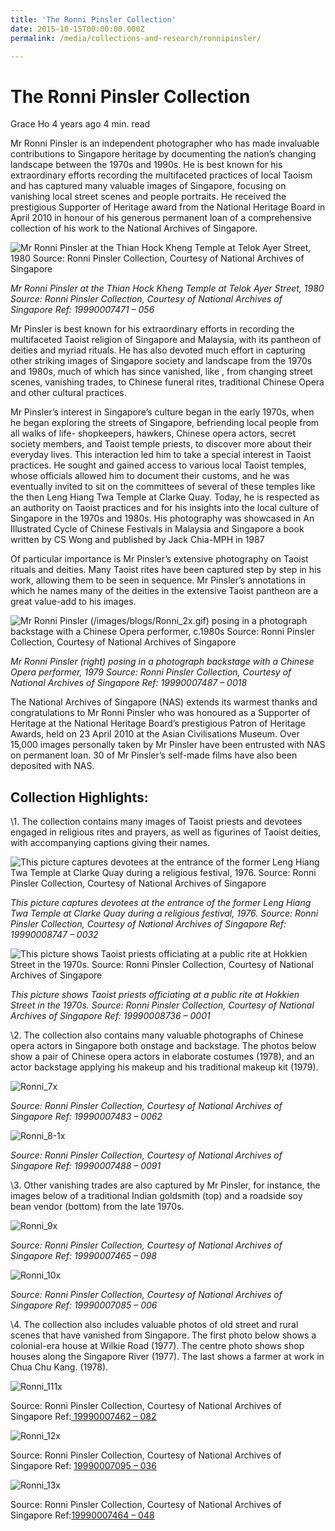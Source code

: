 ```yaml
---
title: 'The Ronni Pinsler Collection'
date: 2015-10-15T00:00:00.000Z
permalink: /media/collections-and-research/ronnipinsler/

---
```



# The Ronni Pinsler Collection

Grace Ho 4 years ago 4 min. read

Mr Ronni Pinsler is an independent photographer who has made invaluable contributions to Singapore heritage by documenting the nation’s changing landscape between the 1970s and 1990s. He is best known for his extraordinary efforts recording the multifaceted practices of local Taoism and has captured many valuable images of Singapore, focusing on vanishing local street scenes and people portraits. He received the prestigious Supporter of Heritage award from the National Heritage Board in April 2010 in honour of his generous permanent loan of a comprehensive collection of his work to the National Archives of Singapore.

![Mr Ronni Pinsler at the Thian Hock Kheng Temple at Telok Ayer Street, 1980 Source: Ronni Pinsler Collection, Courtesy of National Archives of Singapore](/images/blogs/ronni_11x.gif)

*Mr Ronni Pinsler at the Thian Hock Kheng Temple at Telok Ayer Street, 1980* *Source: Ronni Pinsler Collection, Courtesy of National Archives of Singapore Ref: 19990007471 – 056*

Mr Pinsler is best known for his extraordinary efforts in recording the multifaceted Taoist religion of Singapore and Malaysia, with its pantheon of deities and myriad rituals. He has also devoted much effort in capturing other striking images of Singapore society and landscape from the 1970s and 1980s, much of which has since vanished, like , from changing street scenes, vanishing trades, to Chinese funeral rites, traditional Chinese Opera and other cultural practices.

Mr Pinsler’s interest in Singapore’s culture began in the early 1970s, when he began exploring the streets of Singapore, befriending local people from all walks of life- shopkeepers, hawkers, Chinese opera actors, secret society members, and Taoist temple priests, to discover more about their everyday lives. This interaction led him to take a special interest in Taoist practices. He sought and gained access to various local Taoist temples, whose officials allowed him to document their customs, and he was eventually invited to sit on the committees of several of these temples like the then Leng Hiang Twa Temple at Clarke Quay. Today, he is respected as an authority on Taoist practices and for his insights into the local culture of Singapore in the 1970s and 1980s. His photography was showcased in An Illustrated Cycle of Chinese Festivals in Malaysia and Singapore a book written by CS Wong and published by Jack Chia-MPH in 1987

Of particular importance is Mr Pinsler’s extensive photography on Taoist rituals and deities. Many Taoist rites have been captured step by step in his work, allowing them to be seen in sequence. Mr Pinsler’s annotations in which he names many of the deities in the extensive Taoist pantheon are a great value-add to his images.

![Mr Ronni Pinsler (/images/blogs/Ronni_2x.gif) posing in a photograph backstage with a Chinese Opera performer, c.1980s Source: Ronni Pinsler Collection, Courtesy of National Archives of Singapore](http://www.nas.gov.sg/blogs/offtherecord/wp-content/uploads/2015/04/Ronni_2x.gif)

*Mr Ronni Pinsler (right) posing in a photograph backstage with a Chinese Opera performer, 1979 Source: Ronni Pinsler Collection, Courtesy of National Archives of Singapore Ref: 19990007487 – 0018*

The National Archives of Singapore (NAS) extends its warmest thanks and congratulations to Mr Ronni Pinsler who was honoured as a Supporter of Heritage at the National Heritage Board’s prestigious Patron of Heritage Awards, held on 23 April 2010 at the Asian Civilisations Museum. Over 15,000 images personally taken by Mr Pinsler have been entrusted with NAS on permanent loan. 30 of Mr Pinsler’s self-made films have also been deposited with NAS.

## **Collection Highlights:**

\1. The collection contains many images of Taoist priests and devotees engaged in religious rites and prayers, as well as figurines of Taoist deities, with accompanying captions giving their names.

![This picture captures devotees at the entrance of the former Leng Hiang Twa Temple at Clarke Quay during a religious festival, 1976. Source: Ronni Pinsler Collection, Courtesy of National Archives of Singapore](/images/blogs/ronni_3x.gif)

*This picture captures devotees at the entrance of the former Leng Hiang Twa Temple at Clarke Quay during a religious festival, 1976. Source: Ronni Pinsler Collection, Courtesy of National Archives of Singapore Ref: 19990008747 – 0032*

![ This picture shows Taoist priests officiating at a public rite at Hokkien Street in the 1970s. Source: Ronni Pinsler Collection, Courtesy of National Archives of Singapore ](/images/blogs/ronni_4x.gif)

*This picture shows Taoist priests officiating at a public rite at Hokkien Street in the 1970s. Source: Ronni Pinsler Collection, Courtesy of National Archives of Singapore Ref: 19990008736 – 0001*

\2. The collection also contains many valuable photographs of Chinese opera actors in Singapore both onstage and backstage. The photos below show a pair of Chinese opera actors in elaborate costumes (1978), and an actor backstage applying his makeup and his traditional makeup kit (1979).

![Ronni_7x](/images/blogs/ronni_7x.gif)

*Source: Ronni Pinsler Collection, Courtesy of National Archives of Singapore Ref: 19990007483 – 0062*

![Ronni_8-1x](/images/blogs/ronni_8-1x.gif)

*Source: Ronni Pinsler Collection, Courtesy of National Archives of Singapore Ref: 19990007488 – 0091*

\3. Other vanishing trades are also captured by Mr Pinsler, for instance, the images below of a traditional Indian goldsmith (top) and a roadside soy bean vendor (bottom) from the late 1970s.

![Ronni_9x](/images/blogs/ronni_9x.gif)

*Source: Ronni Pinsler Collection, Courtesy of National Archives of Singapore Ref: 19990007465 – 098*

![Ronni_10x](/images/blogs/ronni_10x.gif)

*Source: Ronni Pinsler Collection, Courtesy of National Archives of Singapore Ref: 19990007085 – 006*

 \4. The collection also includes valuable photos of old street and rural scenes that have vanished from Singapore. The first photo below shows a colonial-era house at Wilkie Road (1977). The centre photo shows shop houses along the Singapore River (1977). The last shows a farmer at work in Chua Chu Kang. (1978).

![Ronni_111x](/images/blogs/ronni_111x.gif)

Source: Ronni Pinsler Collection, Courtesy of National Archives of Singapore Ref:[ 19990007462 – 082](http://www.nas.gov.sg/archivesonline/photographs/record-details/8625ad12-1162-11e3-83d5-0050568939ad)

![Ronni_12x](/images/blogs/ronni_12x.gif)

Source: Ronni Pinsler Collection, Courtesy of National Archives of Singapore Ref: [19990007095 – 036](http://www.nas.gov.sg/archivesonline/photographs/record-details/859f6750-1162-11e3-83d5-0050568939ad)

![Ronni_13x](/images/blogs/ronni_13x.gif)

Source: Ronni Pinsler Collection, Courtesy of National Archives of Singapore Ref:[19990007464 – 048](http://www.nas.gov.sg/archivesonline/photographs/record-details/86551ef8-1162-11e3-83d5-0050568939ad)